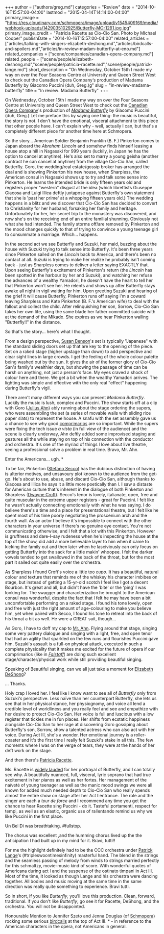 +++
author = ["authors/greg.md"]
categories = "Review"
date = "2014-10-16T15:57:00-04:00"
lastmod = "2015-04-14T14:14:00-04:00"
primary_image = "https://res.cloudinary.com/schmopera/image/upload/v1545409169/media/webhook-uploads/1429035102925/Butterfly-MC-1291.jpg.jpg"
primary_image_credit = "Patricia Racette as Cio-Cio San. Photo by MIchael Cooper"
publishDate = "2014-10-16T15:57:00-04:00"
related_articles = ["articles/talking-with-singers-elizabeth-deshong.md","articles/birdcalls-and-spoilers.md","articles/in-review-madam-butterfly-at-eno.md"]
related_companies = ["scene/companies/canadian-opera-company.md"]
related_people = ["scene/people/elizabeth-deshong.md","scene/people/patricia-racette.md","scene/people/patrick-lange.md"]
short_description = "On Wednesday, October 15th I made my way on over the Four Seasons Centre at University and Queen Street West to check out the Canadian Opera Company‘s production of Madama Butterfly by Giacomo Puccini (duh, Greg.)g"
slug = "in-review-madama-butterfly"
title = "In review: Madama Butterfly"
+++

On Wednesday, October 15th I made my way on over the Four Seasons Centre at University and Queen Street West to check out the [Canadian Opera Company](http://www.coc.ca/Home.aspx)'s production of [_Madama Butterfly_](http://www.coc.ca/PerformancesAndTickets/1415Season/MadamaButterfly.aspx) by Giacomo Puccini (duh, Greg.)
Let me preface this by saying one thing: the music is beautiful, the story is not. I don't have the emotional, visceral attachment to this piece that other people have. I can't explain why - well, actually I can, but that's a completely different piece for another time here at Schmopera.

So the story... American Soldier Benjamin Franklin (B. F.) Pinkerton comes to Japan aboard the _Abraham Lincoln_ and somehow finds himself leasing a house atop a hill in Nagasaki for 999 years (luckily, in Japan he has the option to cancel at anytime). He's also set to marry a young geisha (another contract he can cancel at anytime) from the village Cio-Cio San, called Butterfly. Goro, the wedding/real estate/gossip broker has arranged the deal and is showing Pinkerton his new house, when Sharpless, the American consul in Nagasaki shows up to try and talk some sense into Pinkerton. He learns the intended bride is only fifteen years old and registers proper "western" disgust at the idea (which librettists Giuseppe Giacosa and Luigi Illica deftly juxtapose against Butterfly's own statement that she is 'past her prime' at a whopping fifteen years old.) The wedding happens in a blitz and we discover that Cio-Cio San has decided to convert to Christianity for her husband, forsaking her family and heritage. Unfortunately for her, her secret trip to the monastery was discovered, and now she's on the receiving end of an entire familial shunning. Obviously not what she had intended. The family storms off/are removed by Pinkerton and the mood changes quickly to that of trying to convince a young teenage girl to consummate a marriage. Which... happens.

In the second act we see Butterfly and Suzuki, her maid, buzzing about the house with Suzuki trying to talk sense into Butterfly. It's been three years since Pinkerton sailed on the _Lincoln_ back to America, and there's been no contact at all. Suzuki is trying to make her realize he probably isn't coming back - just as Sharpless comes to deliver a letter saying EXACTLY that. Upon seeing Butterfly's excitement of Pinkerton's return (the _Lincoln_ has been spotted in the harbour by her and Suzuki), and watching her refuse the advances of a wealthy Yamadori, he doesn't have the heart to tell her that Pinkerton won't see her. He relents and shows up after Butterfly stays awake all night in vigil waiting for him. Upon greeting Suzuki and hearing of the grief it will cause Butterfly, Pinkerton runs off saying I'm a coward leaving Sharpless and Kate Pinkerton (B. F.'s American wife) to deal with the fallout and collect the child. After relinquishing her son, Sorrow, Cio-Cio San takes her own life, using the same blade her father committed suicide with at the demand of the Mikado. She expires as we hear Pinkerton wailing "Butterfly!!" in the distance.

So that's the story... here's what I thought.

From a design perspective, [Susan Benson](http://susanbensonart.com/design/)'s set is typically "Japanese" with the standard sliding doors set up that are key to the opening of the piece. Set on a raked stage (higher upstage than down) to add perspective and clear sight lines in large crowds. I get the feeling of the whole colour palette being washed out by the sun. It gives the air of the former glory of Cio-Cio San's family's wealthier days, but showing the passage of time can be harsh on anything, not just a person's face. My eyes craved a shock of colour here and there. We get a bit when the wealthy Yamadori arrives. The lighting was simple and effective with the only real "effect" happening during Butterfly's vigil.

There aren't many different ways you can present _Madama Butterfly_. Luckily the music is lush, complex and Puccini. The show starts off at a clip with Goro ([Julius Ahn](http://www.juliusahn.com/)) ably running about the stage ordering the supers, who were assembling the set (a series of movable walls with sliding rice paper slats) to represent the house. A snafu with the set assembly gave us a chance to see why good [comprimarios](http://en.wikipedia.org/wiki/Comprimario) are so important. While the supers were fixing the tech issue _a vista_ (in full view of the audience) and the scene is clearly underway, Ahn deftly added some improvised staging and gestures all the while staying on top of his connection with the conductor and orchestra. It's one of the myriad of things I love about live theatre, seeing a professional solve a problem in real time. Bravo, Mr. Ahn.

Enter the Americans... ugh. *

To be fair, Pinkerton ([Stefano Secco](http://www.stefanosecco.com/)) has the dubious distinction of having is ulterior motives, and unsavoury plot known to the audience from the get-go. He's about to use, abuse, and discard Cio-Cio San, although thanks to Giacosa and Illica he says it a little more poetically than I. I saw a distaste for American culture that's inherent in the dialogue of both Pinkerton and Sharpless ([Dwayne Croft](http://imgartists.com/artist/dwayne_croft)). Secco's tenor is lovely, italianate, open, free and quite muscular in the extreme upper registers - great for Puccini. I felt like he wasn't actually connecting emotionally with what he was saying. I do believe there's a time and a place for presentational theatre, but I felt like he spent most of his time poorly negotiating the proscenium arch and the fourth wall. As an actor I believe it's impossible to connect with the other characters in your universe if there's no genuine eye contact. You're not communicating otherwise, and I felt that a lot with this Pinkerton. However is gruffness and dare-I-say rudeness when he's inspecting the house at the top of the show, did add a more believable layer to him when it came to kicking the family out and then later when he lasciviously can only focus on getting Butterfly into the sack for a little makin' whoopee. I felt the darker vowels tended to get swallowed in the back of the throat, but for the most part it sailed out quite easily over the orchestra.

As Sharpless I found Croft's voice a little too _cupo_. It has a beautiful, natural colour and texture that reminds me of the whiskey his character imbibes on stage, but instead of getting a 15-yr-old scotch I feel like I got a decent Bourbon. It's great and all, but didn't have the 'bite' or the 'ping' I was looking for. The swagger and characterization he brought to the American consul was wonderful, despite the fact that I felt he may have been a bit uncomfortable performing on a raked stage. I found his tone lovely, open and free with just the right amount of age-colouring to make you believe him, yet when paired with Secco, I found his tone to retreat into the back of his throat a bit as well. He wore a GREAT suit, though...

As Goro, I have to doff my cap to [Mr. Ahn](http://www.juliusahn.com/). Flying around that stage, singing some very pattery dialogue and singing with a light, free, and open tenor that had an agility that sparkled on the few runs and flourishes Puccini gave him. Suzuki's assault is a full-on physical attack, executed in such a complete physicality that it makes me excited for the future of opera if our comprimarios (like in [_Falstaff_](http://www.coc.ca/PerformancesAndTickets/1415Season/Falstaff.aspx)) are doing such excellent stage/character/physical work while still providing beautiful singing.

Speaking of Beautiful singing, can we all just take a moment for [Elizabeth DeShong](http://www.elizabethdeshong.com/)?

... Thanks.

Holy crap I loved her. I feel like I know want to see all of _Butterfly_ only from Suzuki's perspective. Less naïve than her counterpart Butterfly, she lets us see that in her physical stance, her physiognomy, and voice all lend a credible level of worldliness and you really feel and see and empathize with her desire to protect Cio-Cio San. Her voice is full and luscious with a low register that tickles me in fun places. Her shifts from ecstatic happiness alongside Cio-Cio San to her rage at discovering Goro gossiping about Butterfly's son, Sorrow, show a talented actress who can also act with her voice. During Act III, she's a wonder. Her emotional journey is a roller-coaster and it's the first time I really felt Suzuki's stake in all this. The few moments where I was on the verge of tears, they were at the hands of her deft work on the stage.

And then there's [Patricia Racette](http://patriciaracette.com/).

Ms. Racette is [widely lauded](http://www.sfgate.com/music/article/Madama-Butterfly-review-Patricia-Racette-lifts-5556813.php) for her portrayal of Butterfly, and I can totally see why. A beautifully nuanced, full, visceral, lyric soprano that had true excitement in her pianos as well as her fortes. Her management of the naïveté of young teenager as well as the manic mood swings we were all known for added much needed depth to Cio-Cio San who really spends almost the entire show on stage after her Act I entrance. The role and the singer are each a _tour de force_ and I recommend any time you get the chance to hear Racette sing Puccini - do it. Tasteful portamenti, respect for tempi, as well as an elastic, organic use of rallentando remind us why we like Puccini in the first place.

Un Bel Di was breathtaking. #fullstop.

The chorus was excellent ,and the humming chorus lived up the the anticipation I had built up in my mind for it. Bravi, tutti!!

For me the highlight definitely had to be the COC orchestra under [Patrick Lange](http://www.artistsman.com/home/kuenstler_verzeichnis/dirigent/patrick-lange/)'s (#tripleswoontimesinfinity) masterful hand. The blend in the strings and the seamless passing of melody from winds to strings married perfectly for this schmaltzy, movie-music kind of score. With wonderful quotes of Americana during act I and the suspense of the ostinato timpani in Act III. Most of the time, it looked as though Lange and his orchestra were dancing together. All bodies and music moving at the same time in the same direction was really quite something to experience. Bravi tutti.

So in short, if you like _Butterfly_, you'll love this production. Clean, forward, traditional. If you don't like _Butterfly_, go see it for Racette, DeShong, and the orchestra. You will not be disappointed.

Honourable Mention to Jennifer Szeto and Jenna Douglas (of [Schmopera](http://schmopera.com/)) rocking some serious [birdcalls](/birdcalls-and-spoilers/) at the top of Act III. * - in reference to the American characters in the opera, not Americans in general.
